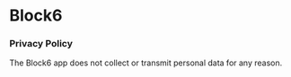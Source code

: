 # Block6

### Privacy Policy

The Block6 app does not collect or transmit personal data for any reason.
